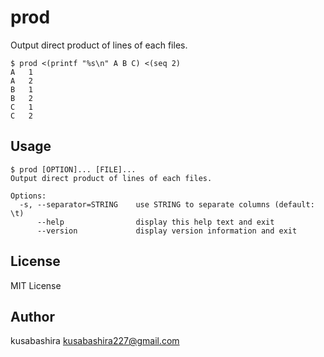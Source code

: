 prod
====

Output direct product of lines of each files.

```
$ prod <(printf "%s\n" A B C) <(seq 2)
A	1
A	2
B	1
B	2
C	1
C	2
```

Usage
-----

```
$ prod [OPTION]... [FILE]...
Output direct product of lines of each files.

Options:
  -s, --separator=STRING    use STRING to separate columns (default: \t)
      --help                display this help text and exit
      --version             display version information and exit
```

License
-------

MIT License

Author
------

kusabashira <kusabashira227@gmail.com>
